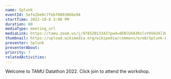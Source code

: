 ```yaml
---
name: Splunk
eventId: 5efe2be0c7febf000306be94
startTime: 2022-10-8 3:00 PM
duration: 60
mediaType: meeting_url
mediaLink: https://tamu.zoom.us/j/97852013343?pwd=dENlUXA3RzlxYUVkUXl3WWk1dTZjQT09
thumbnail: https://upload.wikimedia.org/wikipedia/commons/e/e8/Splunk-Logo.jpg
presenter: Splunk
presenterAbout:
priority: 7
relatedActivities:
---
```


Welcome to TAMU Datathon 2022. Click join to attend the workshop.

